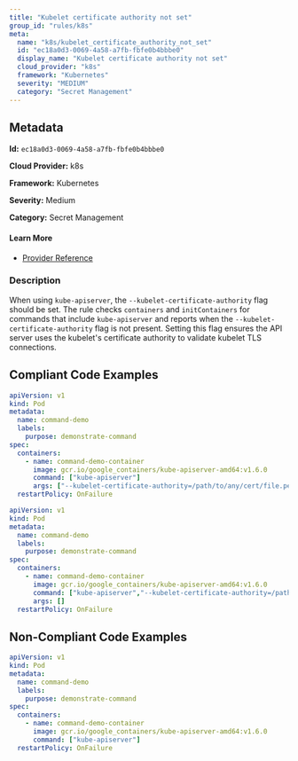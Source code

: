 ```yaml
---
title: "Kubelet certificate authority not set"
group_id: "rules/k8s"
meta:
  name: "k8s/kubelet_certificate_authority_not_set"
  id: "ec18a0d3-0069-4a58-a7fb-fbfe0b4bbbe0"
  display_name: "Kubelet certificate authority not set"
  cloud_provider: "k8s"
  framework: "Kubernetes"
  severity: "MEDIUM"
  category: "Secret Management"
---
```

## Metadata

**Id:** `ec18a0d3-0069-4a58-a7fb-fbfe0b4bbbe0`

**Cloud Provider:** k8s

**Framework:** Kubernetes

**Severity:** Medium

**Category:** Secret Management

#### Learn More

 - [Provider Reference](https://kubernetes.io/docs/reference/command-line-tools-reference/kube-apiserver/)

### Description

 When using `kube-apiserver`, the `--kubelet-certificate-authority` flag should be set. The rule checks `containers` and `initContainers` for commands that include `kube-apiserver` and reports when the `--kubelet-certificate-authority` flag is not present. Setting this flag ensures the API server uses the kubelet's certificate authority to validate kubelet TLS connections.


## Compliant Code Examples
```yaml
apiVersion: v1
kind: Pod
metadata:
  name: command-demo
  labels:
    purpose: demonstrate-command
spec:
  containers:
    - name: command-demo-container
      image: gcr.io/google_containers/kube-apiserver-amd64:v1.6.0
      command: ["kube-apiserver"]
      args: ["--kubelet-certificate-authority=/path/to/any/cert/file.pem"]
  restartPolicy: OnFailure

```

```yaml
apiVersion: v1
kind: Pod
metadata:
  name: command-demo
  labels:
    purpose: demonstrate-command
spec:
  containers:
    - name: command-demo-container
      image: gcr.io/google_containers/kube-apiserver-amd64:v1.6.0
      command: ["kube-apiserver","--kubelet-certificate-authority=/path/to/any/cert/file.crt"]
      args: []
  restartPolicy: OnFailure

```
## Non-Compliant Code Examples
```yaml
apiVersion: v1
kind: Pod
metadata:
  name: command-demo
  labels:
    purpose: demonstrate-command
spec:
  containers:
    - name: command-demo-container
      image: gcr.io/google_containers/kube-apiserver-amd64:v1.6.0
      command: ["kube-apiserver"]
  restartPolicy: OnFailure

```